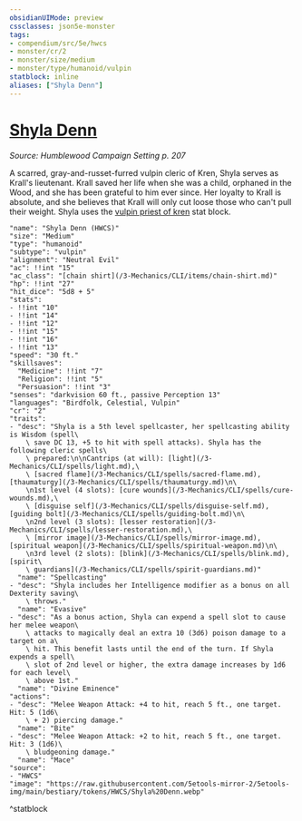 ```yaml
---
obsidianUIMode: preview
cssclasses: json5e-monster
tags:
- compendium/src/5e/hwcs
- monster/cr/2
- monster/size/medium
- monster/type/humanoid/vulpin
statblock: inline
aliases: ["Shyla Denn"]
---
```

# [Shyla Denn](3-Mechanics/CLI/bestiary/npc/shyla-denn-hwcs.md)
*Source: Humblewood Campaign Setting p. 207*  

A scarred, gray-and-russet-furred vulpin cleric of Kren, Shyla serves as Krall's lieutenant. Krall saved her life when she was a child, orphaned in the Wood, and she has been grateful to him ever since. Her loyalty to Krall is absolute, and she believes that Krall will only cut loose those who can't pull their weight. Shyla uses the [vulpin priest of kren](/3-Mechanics/CLI/bestiary/humanoid/vulpin-priest-of-kren-hwcs.md) stat block.

```statblock
"name": "Shyla Denn (HWCS)"
"size": "Medium"
"type": "humanoid"
"subtype": "vulpin"
"alignment": "Neutral Evil"
"ac": !!int "15"
"ac_class": "[chain shirt](/3-Mechanics/CLI/items/chain-shirt.md)"
"hp": !!int "27"
"hit_dice": "5d8 + 5"
"stats":
- !!int "10"
- !!int "14"
- !!int "12"
- !!int "15"
- !!int "16"
- !!int "13"
"speed": "30 ft."
"skillsaves":
  "Medicine": !!int "7"
  "Religion": !!int "5"
  "Persuasion": !!int "3"
"senses": "darkvision 60 ft., passive Perception 13"
"languages": "Birdfolk, Celestial, Vulpin"
"cr": "2"
"traits":
- "desc": "Shyla is a 5th level spellcaster, her spellcasting ability is Wisdom (spell\
    \ save DC 13, +5 to hit with spell attacks). Shyla has the following cleric spells\
    \ prepared:\n\nCantrips (at will): [light](/3-Mechanics/CLI/spells/light.md),\
    \ [sacred flame](/3-Mechanics/CLI/spells/sacred-flame.md), [thaumaturgy](/3-Mechanics/CLI/spells/thaumaturgy.md)\n\
    \n1st level (4 slots): [cure wounds](/3-Mechanics/CLI/spells/cure-wounds.md),\
    \ [disguise self](/3-Mechanics/CLI/spells/disguise-self.md), [guiding bolt](/3-Mechanics/CLI/spells/guiding-bolt.md)\n\
    \n2nd level (3 slots): [lesser restoration](/3-Mechanics/CLI/spells/lesser-restoration.md),\
    \ [mirror image](/3-Mechanics/CLI/spells/mirror-image.md), [spiritual weapon](/3-Mechanics/CLI/spells/spiritual-weapon.md)\n\
    \n3rd level (2 slots): [blink](/3-Mechanics/CLI/spells/blink.md), [spirit\
    \ guardians](/3-Mechanics/CLI/spells/spirit-guardians.md)"
  "name": "Spellcasting"
- "desc": "Shyla includes her Intelligence modifier as a bonus on all Dexterity saving\
    \ throws."
  "name": "Evasive"
- "desc": "As a bonus action, Shyla can expend a spell slot to cause her melee weapon\
    \ attacks to magically deal an extra 10 (3d6) poison damage to a target on a\
    \ hit. This benefit lasts until the end of the turn. If Shyla expends a spell\
    \ slot of 2nd level or higher, the extra damage increases by 1d6 for each level\
    \ above 1st."
  "name": "Divine Eminence"
"actions":
- "desc": "Melee Weapon Attack: +4 to hit, reach 5 ft., one target. Hit: 5 (1d6\
    \ + 2) piercing damage."
  "name": "Bite"
- "desc": "Melee Weapon Attack: +2 to hit, reach 5 ft., one target. Hit: 3 (1d6)\
    \ bludgeoning damage."
  "name": "Mace"
"source":
- "HWCS"
"image": "https://raw.githubusercontent.com/5etools-mirror-2/5etools-img/main/bestiary/tokens/HWCS/Shyla%20Denn.webp"
```
^statblock